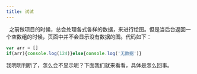```yaml
---
title: 试试
---
```


&nbsp;&nbsp;之前做项目的时候，总会处理各式各样的数据，来进行绘图。但是当后台返回一个空数组的时候，页面中并不会显示没有数据的图。代码如下：
```javascript
var arr = []
if(arr){console.log(124)}else{console.log('无数据')}
```
我明明判断了，怎么会不显示呢？下面我们就来看看，具体是怎么回事。